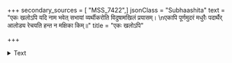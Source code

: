 +++
secondary_sources = [ "MSS_7422",]
jsonClass = "Subhaashita"
text = "एकः खलोऽपि यदि नाम भवेत् सभायां व्यर्थीकरोति विदुषामखिलं प्रयासम्।  \nएकापि पूर्णमुदरं मधुरैः पदार्थैर् आलोड्य रेचयति हन्त न मक्षिका किम्॥"
title = "एकः खलोऽपि"

+++

<details><summary>Text</summary>

एकः खलोऽपि यदि नाम भवेत् सभायां व्यर्थीकरोति विदुषामखिलं प्रयासम्।  
एकापि पूर्णमुदरं मधुरैः पदार्थैर् आलोड्य रेचयति हन्त न मक्षिका किम्॥
</details>
